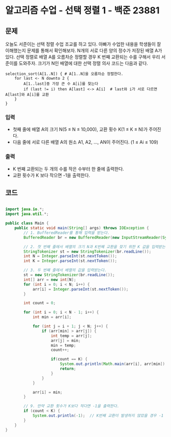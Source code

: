 # 알고리즘 수업 - 선택 정렬 1 - 백준 23881
## 문제
오늘도 서준이는 선택 정렬 수업 조교를 하고 있다. 아빠가 수업한 내용을 학생들이 잘 이해했는지 문제를 통해서 확인해보자.
N개의 서로 다른 양의 정수가 저장된 배열 A가 있다. 선택 정렬로 배열 A를 오름차순 정렬할 경우 K 번째 교환되는 수를 구해서 우리 서준이를 도와주자.
크기가 N인 배열에 대한 선택 정렬 의사 코드는 다음과 같다.
```
selection_sort(A[1..N]) { # A[1..N]을 오름차순 정렬한다.
    for last <- N downto 2 {
        A[1..last]중 가장 큰 수 A[i]를 찾는다
        if (last != i) then A[last] <-> A[i]  # last와 i가 서로 다르면 A[last]와 A[i]를 교환
    }
}
```

### 입력
- 첫째 줄에 배열 A의 크기 N(5 ≤ N ≤ 10,000), 교환 횟수 K(1 ≤ K ≤ N)가 주어진다.
- 다음 줄에 서로 다른 배열 A의 원소 A1, A2, ..., AN이 주어진다. (1 ≤ Ai ≤ 109)
### 출력
- K 번째 교환되는 두 개의 수를 작은 수부터 한 줄에 출력한다.
- 교환 횟수가 K 보다 작으면 -1을 출력한다.

## 코드
```java

```


```java
import java.io.*;
import java.util.*;

public class Main {
    public static void main(String[] args) throws IOException {
        // 1. BufferedReader를 통해 입력을 받는다.
        BufferedReader br = new BufferedReader(new InputStreamReader(System.in));

        // 2. 첫 번째 줄에서 배열의 크기 N과 K번째 교환을 찾기 위한 K 값을 입력받는다.
        StringTokenizer st = new StringTokenizer(br.readLine());
        int N = Integer.parseInt(st.nextToken());
        int K = Integer.parseInt(st.nextToken());

        // 3. 두 번째 줄에서 배열의 값을 입력받는다.
        st = new StringTokenizer(br.readLine());
        int[] arr = new int[N];
        for (int i = 0; i < N; i++) {
            arr[i] = Integer.parseInt(st.nextToken());
        }

        int count = 0;

		for (int i = 0; i < N - 1; i++) {
			int min = arr[i];

			for (int j = i + 1; j < N; j++) {
				if (arr[min] > arr[j]) {
					int temp = arr[j];
					arr[j] = min;
					min = temp;
					count++;

					if(count == K) {
						System.out.println(Math.main(arr[i], arr[min]) + " " + Math.max(arr[i], arr[min]));
						return;
					}
				}
			}

			arr[i] = min;
		}

        // 9. 만약 교환 횟수가 K보다 적다면 -1을 출력한다.
        if (count < K) {
            System.out.println(-1);  // K번째 교환이 발생하지 않았을 경우 -1 출력
        }
    }
}
```